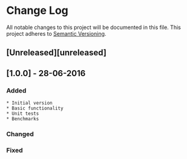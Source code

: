 # Change Log
All notable changes to this project will be documented in this file.
This project adheres to [Semantic Versioning](http://semver.org/).

## [Unreleased][unreleased]

## [1.0.0] - 28-06-2016
### Added
    * Initial version
    * Basic functionality
    * Unit tests
    * Benchmarks
### Changed
### Fixed
